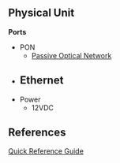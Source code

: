 ## Physical Unit

**Ports**
- PON
  - [Passive Optical Network](https://www.techtarget.com/searchnetworking/definition/passive-optical-network-PON)
- Ethernet
  - 
- Power
  - 12VDC


## References
[Quick Reference Guide](https://www.manualslib.com/manual/2577800/Nokia-G-010g-A.html)
